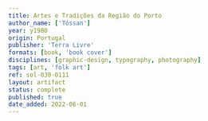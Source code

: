 ```yaml
---
title: Artes e Tradições da Região do Porto
author_name: ['Tóssan']
year: y1980
origin: Portugal
publisher: 'Terra Livre'
formats: [book, 'book cover']
disciplines: [graphic-design, typography, photography]
tags: [art, 'folk art']
ref: sol-030-0111
layout: artifact
status: complete
published: true
date_added: 2022-06-01
---
```

